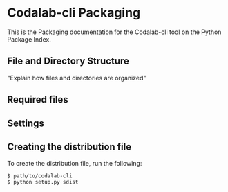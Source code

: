 # Codalab-cli Packaging
This is the Packaging documentation for the Codalab-cli tool on the Python Package Index.

## File and Directory Structure
"Explain how files and directories are organized"


## Required files


## Settings


## Creating the distribution file

To create the distribution file, run the following:

```
$ path/to/codalab-cli
$ python setup.py sdist
```
